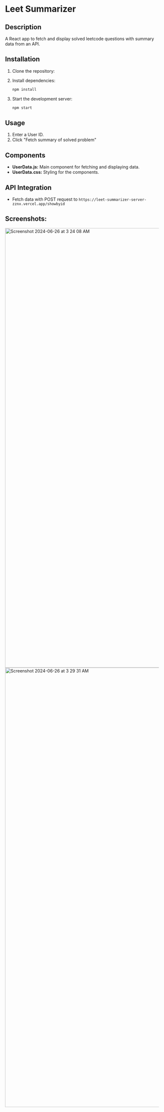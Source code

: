 # Leet Summarizer 

## Description
A React app to fetch and display solved leetcode questions with summary data from an API.
## Installation
1. Clone the repository:

2. Install dependencies:
    ```sh
    npm install
    ```

3. Start the development server:
    ```sh
    npm start
    ```

## Usage
1. Enter a User ID.
2. Click "Fetch summary of solved problem"

## Components
- **UserData.js:** Main component for fetching and displaying data.
- **UserData.css:** Styling for the components.

## API Integration
- Fetch data with POST request to `https://leet-summarizer-server-zznx.vercel.app/showbyid`

## Screenshots:

<img width="1440" alt="Screenshot 2024-06-26 at 3 24 08 AM" src="https://github.com/brijeshsavaj1012/LeetSummarizerFrontend/assets/88192325/36076a98-fd0a-4e69-8b2b-bcef5f0fbf42">
<img width="1440" alt="Screenshot 2024-06-26 at 3 29 31 AM" src="https://github.com/brijeshsavaj1012/LeetSummarizerFrontend/assets/88192325/81ca6255-7510-4b10-99a3-90a826ba44f6">
